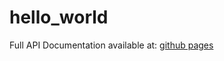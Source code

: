 # hello_world

Full API Documentation available at: [github pages](https://FelicityN.github.io/hello_world)

